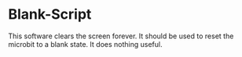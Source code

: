 # Blank-Script

This software clears the screen forever. It should be used to reset the microbit to a blank state. It does nothing useful.
